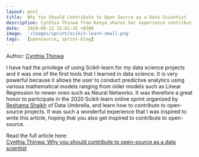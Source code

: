 ```yaml
---
layout: post
title:  Why You Should Contribute to Open Source as a Data Scientist
description: Cynthia Thinwa from Kenya shares her experience contributing to open source. 
date:   2020-06-12 15:01:35 +0300
image:  '/images/sprint/scikit-learn-small.png'
tags:   [opensource, sprint-blog]
---
```


Author:  [Cynthia Thinwa](https://www.linkedin.com/in/cynthiathinwa/)

I have had the privilege of using Scikit-learn for my data science projects and it was one of the first tools that I learned in data science. It is very powerful because it allows the user to conduct predictive analytics using various mathematical models ranging from older models such as Linear Regression to newer ones such as Neural Networks.
It was therefore a great honor to participate in the 2020 Scikit-learn online sprint organized by [Reshama Shaikh](https://twitter.com/reshamas) of Data Umbrella, and learn how to contribute to open-source projects. It was such a wonderful experience that I was inspired to write this article, hoping that you also get inspired to contribute to open-source.

Read the  full article here:  
[Cynthia Thinwa: Why you should contribute to open-source as a data scientist](https://medium.com/@ceethinwa/why-you-should-contribute-to-open-source-as-a-data-scientist-7375ec5bc628)